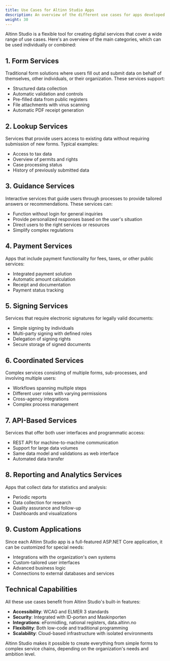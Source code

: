 ```yaml
---
title: Use Cases for Altinn Studio Apps
description: An overview of the different use cases for apps developed with Altinn Studio
weight: 30
---
```


Altinn Studio is a flexible tool for creating digital services that cover a wide range of use cases. Here's an overview of the main categories, which can be used individually or combined:

## 1. Form Services
Traditional form solutions where users fill out and submit data on behalf of themselves, other individuals, or their organization. These services support:
- Structured data collection
- Automatic validation and controls
- Pre-filled data from public registers
- File attachments with virus scanning
- Automatic PDF receipt generation

## 2. Lookup Services
Services that provide users access to existing data without requiring submission of new forms. Typical examples:
- Access to tax data
- Overview of permits and rights
- Case processing status
- History of previously submitted data

## 3. Guidance Services
Interactive services that guide users through processes to provide tailored answers or recommendations. These services can:
- Function without login for general inquiries
- Provide personalized responses based on the user's situation
- Direct users to the right services or resources
- Simplify complex regulations

## 4. Payment Services
Apps that include payment functionality for fees, taxes, or other public services:
- Integrated payment solution
- Automatic amount calculation
- Receipt and documentation
- Payment status tracking

## 5. Signing Services
Services that require electronic signatures for legally valid documents:
- Simple signing by individuals
- Multi-party signing with defined roles
- Delegation of signing rights
- Secure storage of signed documents

## 6. Coordinated Services
Complex services consisting of multiple forms, sub-processes, and involving multiple users:
- Workflows spanning multiple steps
- Different user roles with varying permissions
- Cross-agency integrations
- Complex process management

## 7. API-Based Services
Services that offer both user interfaces and programmatic access:
- REST API for machine-to-machine communication
- Support for large data volumes
- Same data model and validations as web interface
- Automated data transfer

## 8. Reporting and Analytics Services
Apps that collect data for statistics and analysis:
- Periodic reports
- Data collection for research
- Quality assurance and follow-up
- Dashboards and visualizations

## 9. Custom Applications
Since each Altinn Studio app is a full-featured ASP.NET Core application, it can be customized for special needs:
- Integrations with the organization's own systems
- Custom-tailored user interfaces
- Advanced business logic
- Connections to external databases and services

## Technical Capabilities

All these use cases benefit from Altinn Studio's built-in features:
- **Accessibility**: WCAG and ELMER 3 standards
- **Security**: Integrated with ID-porten and Maskinporten
- **Integrations**: eFormidling, national registers, data.altinn.no
- **Flexibility**: Both low-code and traditional programming
- **Scalability**: Cloud-based infrastructure with isolated environments

Altinn Studio makes it possible to create everything from simple forms to complex service chains, depending on the organization's needs and ambition level.